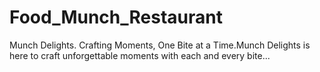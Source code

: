 # Food_Munch_Restaurant
Munch Delights. Crafting Moments, One Bite at a Time.Munch Delights is here to craft unforgettable moments with each and every bite...

